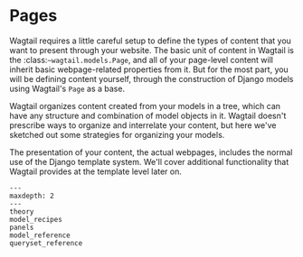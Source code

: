 # Pages

Wagtail requires a little careful setup to define the types of content that you want to present through your website. The basic unit of content in Wagtail is the :class:`~wagtail.models.Page`, and all of your page-level content will inherit basic webpage-related properties from it. But for the most part, you will be defining content yourself, through the construction of Django models using Wagtail's `Page` as a base.

Wagtail organizes content created from your models in a tree, which can have any structure and combination of model objects in it. Wagtail doesn't prescribe ways to organize and interrelate your content, but here we've sketched out some strategies for organizing your models.

The presentation of your content, the actual webpages, includes the normal use of the Django template system. We'll cover additional functionality that Wagtail provides at the template level later on.

```{toctree}
---
maxdepth: 2
---
theory
model_recipes
panels
model_reference
queryset_reference
```
